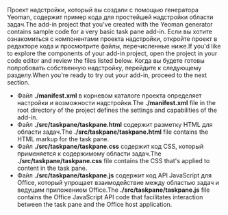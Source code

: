 <span data-ttu-id="c1483-101">Проект надстройки, который вы создали с помощью генератора Yeoman, содержит пример кода для простейшей надстройки области задач.</span><span class="sxs-lookup"><span data-stu-id="c1483-101">The add-in project that you've created with the Yeoman generator contains sample code for a very basic task pane add-in.</span></span> <span data-ttu-id="c1483-102">Если вы хотите ознакомиться с компонентами проекта надстройки, откройте проект в редакторе кода и просмотрите файлы, перечисленные ниже.</span><span class="sxs-lookup"><span data-stu-id="c1483-102">If you'd like to explore the components of your add-in project, open the project in your code editor and review the files listed below.</span></span> <span data-ttu-id="c1483-103">Когда вы будете готовы попробовать собственную надстройку, перейдите к следующему разделу.</span><span class="sxs-lookup"><span data-stu-id="c1483-103">When you're ready to try out your add-in, proceed to the next section.</span></span>

- <span data-ttu-id="c1483-104">Файл **./manifest.xml** в корневом каталоге проекта определяет настройки и возможности надстройки.</span><span class="sxs-lookup"><span data-stu-id="c1483-104">The **./manifest.xml** file in the root directory of the project defines the settings and capabilities of the add-in.</span></span>
- <span data-ttu-id="c1483-105">Файл **./src/taskpane/taskpane.html** содержит разметку HTML для области задач.</span><span class="sxs-lookup"><span data-stu-id="c1483-105">The **./src/taskpane/taskpane.html** file contains the HTML markup for the task pane.</span></span>
- <span data-ttu-id="c1483-106">Файл **./src/taskpane/taskpane.css** содержит код CSS, который применяется к содержимому области задач.</span><span class="sxs-lookup"><span data-stu-id="c1483-106">The **./src/taskpane/taskpane.css** file contains the CSS that's applied to content in the task pane.</span></span>
- <span data-ttu-id="c1483-107">Файл **./src/taskpane/taskpane.js** содержит код API JavaScript для Office, который упрощает взаимодействие между областью задач и ведущим приложением Office.</span><span class="sxs-lookup"><span data-stu-id="c1483-107">The **./src/taskpane/taskpane.js** file contains the Office JavaScript API code that facilitates interaction between the task pane and the Office host application.</span></span>

